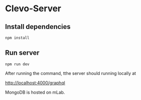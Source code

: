 # Clevo-Server

## Install dependencies
`npm install`

## Run server
`npm run dev`

After running the command, tthe server should running locally at 

[http://localhost:4000/graphql](http://localhost:4000/graphql)

MongoDB is hosted on mLab. 